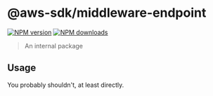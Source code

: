 # @aws-sdk/middleware-endpoint

[![NPM version](https://img.shields.io/npm/v/@aws-sdk/middleware-endpoint/latest.svg)](https://www.npmjs.com/package/@aws-sdk/middleware-endpoint)
[![NPM downloads](https://img.shields.io/npm/dm/@aws-sdk/middleware-endpoint.svg)](https://www.npmjs.com/package/@aws-sdk/middleware-endpoint)

> An internal package

## Usage

You probably shouldn't, at least directly.
